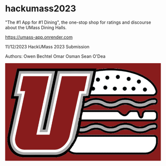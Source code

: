 # hackumass2023
"The #1 App for #1 Dining", the one-stop shop for ratings and discourse about the UMass Dining Halls.

https://umass-app.onrender.com

11/12/2023
HackUMass 2023 Submission

Authors:
Owen Bechtel
Omar Osman
Sean O'Dea

![Alt Text](media/UMunch.png)


